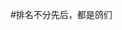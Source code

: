 #排名不分先后，都是鸽们

<div class="post-body">
  <div id="links">
    <style>
      /* 友链样式 */
      :root {
        --primary-color: #009485;
        --secondary-color: #f8f9fa;
        --accent-color: #007d72;
        --text-color: #333;
        --light-text: #666;
        --border-radius: 10px;
        --box-shadow: 0 6px 15px rgba(0,0,0,0.08);
        --transition: all 0.3s ease;
      }
      
      .links-title {
        position: relative;
        font-size: 1.8rem;
        margin: 2.5rem 0 1.5rem;
        padding-bottom: 0.5rem;
        color: var(--text-color);
        text-align: center;
      }
      
      .links-title::after {
        content: "";
        position: absolute;
        bottom: 0;
        left: 50%;
        transform: translateX(-50%);
        width: 60px;
        height: 3px;
        background: var(--primary-color);
        border-radius: 3px;
      }
      
      .links-content {
        max-width: 1200px;
        margin: 0 auto;
        padding: 1rem;
      }
      
      .link-navigation {
        display: flex;
        flex-wrap: wrap;
        justify-content: center;
        gap: 1.5rem;
      }
      
      .card {
        width: 45%;
        max-width: 450px;
        font-size: 1rem;
        padding: 1.2rem 1.5rem;
        border-radius: var(--border-radius);
        background-color: var(--secondary-color);
        margin-bottom: 1.5rem;
        display: flex;
        box-shadow: var(--box-shadow);
        transition: var(--transition);
        opacity: 0;
        animation: fadeInUp 0.6s ease forwards;
      }
      
      @keyframes fadeInUp {
        from {
          opacity: 0;
          transform: translateY(20px);
        }
        to {
          opacity: 1;
          transform: translateY(0);
        }
      }
      
      .card:nth-child(1) { animation-delay: 0.1s; }
      .card:nth-child(2) { animation-delay: 0.2s; }
      .card:nth-child(3) { animation-delay: 0.3s; }
      .card:nth-child(4) { animation-delay: 0.4s; }
      .card:nth-child(5) { animation-delay: 0.5s; }
      
      .card:hover {
        transform: translateY(-8px) scale(1.02);
        box-shadow: 0 12px 20px rgba(0, 0, 0, 0.1);
      }
      
      .card a {
        border: none;
        text-decoration: none;
      }
      
      .card .ava {
        width: 4rem !important;
        height: 4rem !important;
        margin: 0 !important;
        margin-right: 1.2em !important;
        border-radius: var(--border-radius);
        object-fit: cover;
        box-shadow: 0 3px 8px rgba(0,0,0,0.1);
        transition: transform 0.3s ease;
      }
      
      .card:hover .ava {
        transform: rotate(5deg);
      }
      
      .card .card-header {
        font-style: italic;
        overflow: hidden;
        width: 100%;
        display: flex;
        flex-direction: column;
        justify-content: center;
      }
      
      .card .card-header a {
        font-style: normal;
        color: var(--primary-color);
        font-weight: bold;
        text-decoration: none;
        font-size: 1.1rem;
        margin-bottom: 0.5rem;
        transition: color 0.3s ease;
      }
      
      .card .card-header a:hover {
        color: #d480aa;
      }
      
      .card .card-header .info {
        font-style: normal;
        color: var(--light-text);
        font-size: 0.9rem;
        min-width: 0;
        overflow: hidden;
        white-space: nowrap;
        text-overflow: ellipsis;
      }
      
      /* 媒体查询：小屏幕 */
      @media (max-width: 768px) {
        .card {
          width: 100%;
          max-width: 100%;
          float: none;
        }
        
        .links-title {
          font-size: 1.5rem;
        }
      }
    </style>
    
    <h2 class="links-title">友情链接</h2>
    
    <div class="links-content">
      <div class="link-navigation">
        <!-- <div class="card">
          <img
            class="ava"
            src="https://avatars.githubusercontent.com/u/155136161?s=400&u=c443d94617f3997d385efdf2231740294d9eafbf&v=4"
          />
          <div class="card-header">
            <div>
              <a href="https://qvidx.github.io/" target=""_blank""
                >Qvi's blog</a
              >
            </div>
            <div class="info">这是一个偷师学艺的小站。</div>
          </div>
        </div>-->
        <div class="card">
          <img
            class="ava"
            src="https://avatars.githubusercontent.com/u/114280055?v=4"
          />
          <div class="card-header">
            <div>
              <a href="https://leeian.cn:2025/" target="_blank">Leeian's blog</a>
            </div>
            <div class="info">人称外号小李子</div>
          </div>
        </div>
        <div class="card">
          <img
            class="ava"
            src="https://avatars.githubusercontent.com/u/103124991?v=4"
          />
          <div class="card-header">
            <div>
              <a href="https://dczcq.cn/" target="_blank">Sevenalist</a>
            </div>
            <div class="info">语言艺术家，理工男中的哲学家</div>
          </div>
        </div>
        <div class="card">
          <img
            class="ava"
            src="https://avatars.githubusercontent.com/u/73921248?v=4"
          />
          <div class="card-header">
            <div>
              <a href="https://dxlcq.cn/" target="_blank">骄骄</a>
            </div>
            <div class="info">一肚子的技术</div>
          </div>
        </div>
        <div class="card">
          <img
            class="ava"
            src="https://avatars.githubusercontent.com/u/136422686?v=4"
          />
          <div class="card-header">
            <div>
              <a href="https://wanjc.top/" target="_blank">W W</a>
            </div>
            <div class="info">毛毛球高玩</div>
          </div>
        </div>
      </div>
    </div>
  </div>
</div>
